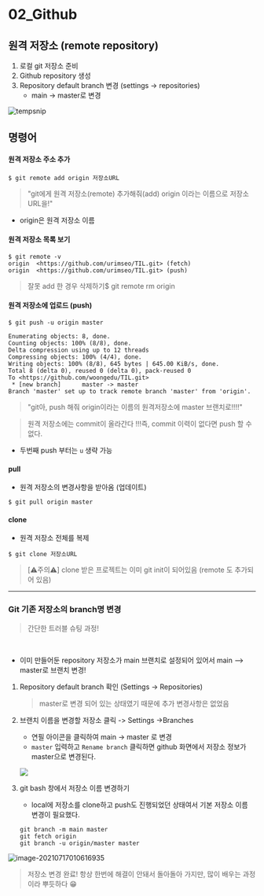 

# 02_Github

## 원격 저장소 (remote repository)

1. 로컬 git 저장소 준비
2. Github repository 생성
3. Repository default branch 변경 (settings -> repositories)
   - main -> master로 변경

![tempsnip](C:\Users\user\Pictures\tempsnip.png)

## **명령어**

#### **원격 저장소 주소 추가**

```
$ git remote add origin 저장소URL
```

> "git에게 원격 저장소(remote) 추가해줘(add) origin 이라는 이름으로 저장소  URL을!"

- origin은 원격 저장소 이름

  

#### **원격 저장소 목록 보기**

```
$ git remote -v
origin  <https://github.com/urimseo/TIL.git> (fetch)
origin  <https://github.com/urimseo/TIL.git> (push)
```

> 잘못 add 한 경우 삭제하기$ git remote rm origin



#### **원격 저장소에 업로드 (push)**

```
$ git push -u origin master

Enumerating objects: 8, done.
Counting objects: 100% (8/8), done.
Delta compression using up to 12 threads
Compressing objects: 100% (4/4), done.
Writing objects: 100% (8/8), 645 bytes | 645.00 KiB/s, done.
Total 8 (delta 0), reused 0 (delta 0), pack-reused 0
To <https://github.com/woongedu/TIL.git>
 * [new branch]      master -> master
Branch 'master' set up to track remote branch 'master' from 'origin'.
```

> "git아, push 해줘 origin이라는 이름의 원격저장소에 master 브랜치로!!!!"

> 원격 저장소에는 commit이 올라간다 !!!즉, commit 이력이 없다면 push 할 수 없다.

- 두번째 push 부터는 `u` 생략 가능

  

#### **pull**

- 원격 저장소의 변경사항을 받아옴 (업데이트)

```
$ git pull origin master
```



#### **clone**

- 원격 저장소 전체를 복제

```
$ git clone 저장소URL
```

> [⚠주의⚠] clone 받은 프로젝트는 이미 git init이 되어있음 (remote 도 추가되어 있음)







---

### Git 기존 저장소의 branch명 변경

> 간단한 트러블 슈팅 과정!

​	

- 이미 만들어둔  repository 저장소가 main 브랜치로 설정되어 있어서 main --> master로 브랜치 변경!

1. Repository default branch 확인 (Settings -> Repositories)

   > master로 변경 되어 있는 상태였기 때문에 추가 변경사항은 없었음

2. 브랜치 이름을 변경할 저장소 클릭 -> Settings ->Branches

   - 연필 아이콘을 클릭하여 main -> master 로 변경
   - `master` 입력하고 `Rename branch` 클릭하면 github 화면에서 저장소 정보가 master으로 변경된다.

   ![](../../../image_2.png)

3. git bash 창에서 저장소 이름 변경하기

   - local에 저장소를 clone하고 push도 진행되었던 상태여서 기본 저장소 이름 변경이 필요했다.

   ```git
   git branch -m main master
   git fetch origin
   git branch -u origin/master master
   ```

![image-20210717010616935](../../../image_3.png)



> 저장소 변경 완료! 항상 한번에 해결이 안돼서 돌아돌아 가지만, 많이 배우는 과정이라 뿌듯하다 😁